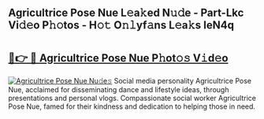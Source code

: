 ## Agricultrice Pose Nue L𝚎a𝚔ed N𝚞𝚍e - Part-Lkc Vi𝚍𝚎o P𝚑𝚘tos - H𝚘𝚝 O𝚗𝚕yf𝚊ns L𝚎a𝚔s IeN4q

# <h2><a href="http://kf8yjz.oniu.top/?m=Agricultrice+Pose+Nue">🔗👉 🔴 Agricultrice Pose Nue P𝚑ot𝚘𝚜 V𝚒d𝚎o</a></h2>

[![Agricultrice Pose Nue Nu𝚍e𝚜](https://i.imgur.com/0qMVB7G.gif)](http://kf8yjz.oniu.top/?m=Agricultrice+Pose+Nue)
Social media personality Agricultrice Pose Nue, acclaimed for disseminating dance and lifestyle ideas, through presentations and personal vlogs. Compassionate social worker Agricultrice Pose Nue, famed for their kindness and dedication to helping those in need.  
